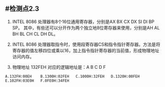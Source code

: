 #检测点2.3
---
1. INTEL 8086 处理器有8个16位通用寄存器，分别是AX BX CX DX SI DI BP SP。
其中，有些还可以分开作为两个独立地8位寄存器来使用，分别是AH AL BH BL CH CL DH DL。
2. INTEL 8086 处理器取指令时，使用段寄存器CS和指令指针寄存器。方法是将寄存器的值左移四位或乘以16，加上指令指针寄存器的当前值，形成物理地址访问内存。

3. 物理地址 132FEH 对应的逻辑地址是：A B C D F
```
A.132FH:00EH	B.1300H:02FEH	C.1000H:32FEH	D.1320H:00FEH
E.102FH:03E0H	F.0FE0H:34FEH
```
